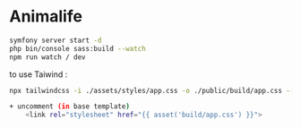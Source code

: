 # Animalife

```bash
symfony server start -d
php bin/console sass:build --watch
npm run watch / dev
```
to use Taiwind : 
```bash
npx tailwindcss -i ./assets/styles/app.css -o ./public/build/app.css --watch

+ uncomment (in base template)
    <link rel="stylesheet" href="{{ asset('build/app.css') }}">
```

